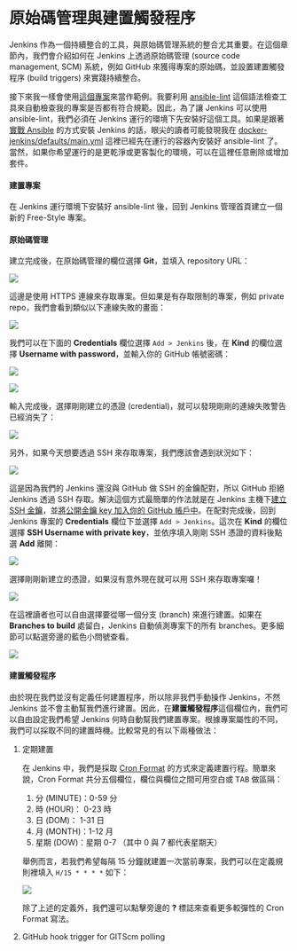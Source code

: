 # 原始碼管理與建置觸發程序

Jenkins 作為一個持續整合的工具，與原始碼管理系統的整合尤其重要。在這個章節內，我們會介紹如何在 Jenkins 上透過原始碼管理 (source code management, SCM) 系統，例如 GitHub 來獲得專案的原始碼，並設置建置觸發程序 (build triggers) 來實踐持續整合。

接下來我一樣會使用[這個專案](https://github.com/tsoliangwu0130/my-ansible)來當作範例。我要利用 [ansible-lint](https://github.com/willthames/ansible-lint) 這個語法檢查工具來自動檢查我的專案是否都有符合規範。因此，為了讓 Jenkins 可以使用 ansible-lint，我們必須在 Jenkins 運行的環境下先安裝好這個工具。如果是跟著[實戰 Ansible](https://tsoliangwu0130.gitbooks.io/learn-ansible-and-jenkins-in-30-days/content/ansible/practical-ansible.html) 的方式安裝 Jenkins 的話，眼尖的讀者可能發現我在 [docker-jenkins/defaults/main.yml](https://github.com/tsoliangwu0130/my-ansible/blob/master/roles/docker-jenkins/defaults/main.yml#L14) 這裡已經先在運行的容器內安裝好 ansible-lint 了。當然，如果你希望運行的是更乾淨或更客製化的環境，可以在這裡任意刪除或增加套件。

#### 建置專案

在 Jenkins 運行環境下安裝好 ansible-lint 後，回到 Jenkins 管理首頁建立一個新的 Free-Style 專案。

#### 原始碼管理

建立完成後，在原始碼管理的欄位選擇 **Git**，並填入 repository URL：

![](https://github.com/tsoliangwu0130/learn-ansible-and-jenkins-in-30-days/blob/master/images/jenkins-git-01.png?raw=true)

這邊是使用 HTTPS 連線來存取專案。但如果是有存取限制的專案，例如 private repo，我們會看到類似以下連線失敗的畫面：

![](https://github.com/tsoliangwu0130/learn-ansible-and-jenkins-in-30-days/blob/master/images/jenkins-git-02.png?raw=true)

我們可以在下面的 **Credentials** 欄位選擇 `Add > Jenkins` 後，在 **Kind** 的欄位選擇 **Username with password**，並輸入你的 GitHub 帳號密碼：

![](https://github.com/tsoliangwu0130/learn-ansible-and-jenkins-in-30-days/blob/master/images/jenkins-git-03.png?raw=true)

![](https://github.com/tsoliangwu0130/learn-ansible-and-jenkins-in-30-days/blob/master/images/jenkins-git-04.png?raw=true)

輸入完成後，選擇剛剛建立的憑證 (credential)，就可以發現剛剛的連線失敗警告已經消失了：

![](https://github.com/tsoliangwu0130/learn-ansible-and-jenkins-in-30-days/blob/master/images/jenkins-git-05.png?raw=true)

另外，如果今天想要透過 SSH 來存取專案，我們應該會遇到狀況如下：

![](https://github.com/tsoliangwu0130/learn-ansible-and-jenkins-in-30-days/blob/master/images/jenkins-git-06.png?raw=true)

這是因為我們的 Jenkins 還沒與 GitHub 做 SSH 的金鑰配對，所以 GitHub 拒絕 Jenkins 透過 SSH 存取。解決這個方式最簡單的作法就是在 Jenkins 主機下[建立 SSH 金鑰](https://help.github.com/articles/generating-a-new-ssh-key-and-adding-it-to-the-ssh-agent/)，並[將公開金鑰 key 加入你的 GitHub 帳戶中](https://help.github.com/articles/adding-a-new-ssh-key-to-your-github-account/)。在配對完成後，回到 Jenkins 專案的 **Credentials** 欄位下並選擇 `Add > Jenkins`。這次在 **Kind** 的欄位選擇 **SSH Username with private key**，並依序填入剛剛 SSH 憑證的資料後點選 **Add** 離開：

![](https://github.com/tsoliangwu0130/learn-ansible-and-jenkins-in-30-days/blob/master/images/jenkins-git-07.png?raw=true)

選擇剛剛新建立的憑證，如果沒有意外現在就可以用 SSH 來存取專案囉！

![](https://github.com/tsoliangwu0130/learn-ansible-and-jenkins-in-30-days/blob/master/images/jenkins-git-08.png?raw=true)


在這裡讀者也可以自由選擇要從哪一個分支 (branch) 來進行建置。如果在 **Branches to build** 處留白，Jenkins 自動偵測專案下的所有 branches。更多細節可以點選旁邊的藍色小問號查看。

![](https://github.com/tsoliangwu0130/learn-ansible-and-jenkins-in-30-days/blob/master/images/jenkins-git-09.png?raw=true)

#### 建置觸發程序

由於現在我們並沒有定義任何建置程序，所以除非我們手動操作 Jenkins，不然 Jenkins 並不會主動幫我們進行建置。因此，在**建置觸發程序**這個欄位內，我們可以自由設定我們希望 Jenkins 何時自動幫我們建置專案。根據專案屬性的不同，我們可以採取不同的建置時機。比較常見的有以下兩種做法：

1. 定期建置

    在 Jenkins 中，我們是採取 [Cron Format](http://www.nncron.ru/help/EN/working/cron-format.htm) 的方式來定義建置行程。簡單來說，Cron Format 共分五個欄位，欄位與欄位之間可用空白或 <kbd>TAB</kbd> 做區隔：

    1. 分 (MINUTE)：0-59 分
    2. 時 (HOUR)： 0-23 時
    3. 日 (DOM)： 1-31 日
    4. 月 (MONTH)：1-12 月
    5. 星期 (DOW)：星期 0-7 （其中 0 與 7 都代表星期天）

    舉例而言，若我們希望每隔 15 分鐘就建置一次當前專案，我們可以在定義規則裡填入 `H/15 * * * *` 如下：

    ![](https://github.com/tsoliangwu0130/learn-ansible-and-jenkins-in-30-days/blob/master/images/jenkins-trigger-01.png?raw=true)

    除了上述的定義外，我們還可以點擊旁邊的 **?** 標誌來查看更多較彈性的 Cron Format 寫法。

2. GitHub hook trigger for GITScm polling
